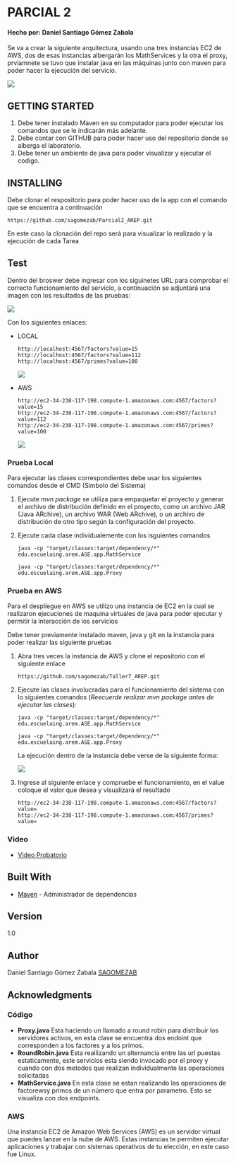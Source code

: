# PARCIAL 2
#### Hecho por: Daniel Santiago Gómez Zabala

Se va a crear la siguiente arquitectura, usando una tres instancias EC2 de AWS, dos de esas instancias albergarán los MathServices y la otra el proxy, prviamnete se tuvo que instalar java en las máquinas junto con maven para poder hacer la ejecución del servicio.

![](img/arquitetcura.png)
## GETTING STARTED

1. Debe tener instalado Maven en su computador para poder ejecutar los comandos que se le indicarán más adelante.
2. Debe contar con GITHUB para poder hacer uso del repositorio donde se alberga el laboratorio.
3. Debe tener un ambiente de java para poder visualizar y ejecutar el codigo.

## INSTALLING

Debe clonar el respositorio para poder hacer uso de la app con el comando que se encuentra a continuación

```
https://github.com/sagomezab/Parcial2_AREP.git
```

En este caso la clonación del repo será para visualizar lo realizado y la ejecución de cada Tarea

## Test

Dentro del broswer debe ingresar con los siguinetes URL para comprobar el correcto funcionamiento del servicio, a continuación se adjuntará una imagen con los resultados de las pruebas:

![](img/resultados.png)

Con los siguientes enlaces:

* LOCAL

    ```
    http://localhost:4567/factors?value=15
    http://localhost:4567/factors?value=112
    http://localhost:4567/primes?value=100
    ```

    ![](img/pruebaLOCAL.png)

* AWS

    ```
    http://ec2-34-238-117-198.compute-1.amazonaws.com:4567/factors?value=15
    http://ec2-34-238-117-198.compute-1.amazonaws.com:4567/factors?value=112
    http://ec2-34-238-117-198.compute-1.amazonaws.com:4567/primes?value=100
    ```

    ![](img/pruebaAWS.png)


### Prueba Local

Para ejecutar las clases correspondientes debe usar los siguientes comandos desde el CMD (Simbolo del Sistema)

1. Ejecute *mvn package* se utiliza para empaquetar el proyecto y generar el archivo de distribución definido en el proyecto, como un archivo JAR (Java ARchive), un archivo WAR (Web ARchive), o un archivo de distribución de otro tipo según la configuración del proyecto.

2. Ejecute cada clase individualemente con los isguientes comandos

    ```
    java -cp "target/classes:target/dependency/*" edu.escuelaing.arem.ASE.app.MathService

    java -cp "target/classes:target/dependency/*" edu.escuelaing.arem.ASE.app.Proxy
    ```


### Prueba en AWS

Para el despliegue en AWS se utilizo una instancia de EC2 en la cual se realizaron ejecuciones de maquina virtuales de java para poder ejecutar y permitir la interacción de los servicios

Debe tener previamente instalado maven, java y git en la instancia para poder realizar las siguiente pruebas

1. Abra tres veces la instancia de AWS y clone el repositorio con el siguiente enlace

    ```
    https://github.com/sagomezab/Taller7_AREP.git
    ```

2. Ejecute las clases involucradas para el funcionamiento del sistema con lo siguientes comandos (*Reecuerde realizar mvn package antes de ejecutar las clases*):

    ```
    java -cp "target/classes:target/dependency/*" edu.escuelaing.arem.ASE.app.MathService

    java -cp "target/classes:target/dependency/*" edu.escuelaing.arem.ASE.app.Proxy
    ```

    La ejecución dentro de la instancia debe verse de la siguiente forma:

    ![](img/pruebaAWS.png)

3. Ingrese al siguiente enlace y compruebe el funcionamiento, en el value coloque el valor que desea y visualizará el resultado

    ```
    http://ec2-34-238-117-198.compute-1.amazonaws.com:4567/factors?value=
    http://ec2-34-238-117-198.compute-1.amazonaws.com:4567/primes?value=
    ```

### Video

* [Video Probatorio](https://youtu.be/4HkpLBX3y94)

## Built With

* [Maven](https://maven.apache.org/) - Administrador de dependencias

## Version

1.0
## Author

Daniel Santiago Gómez Zabala [SAGOMEZAB](https://github.com/sagomezab)

## Acknowledgments

### Código
* **Proxy.java** Esta haciendo un llamado a round robin para distribuir los servidores activos, en esta clase se encuentra dos endoint que corresponden a los factores y a los primos.
* **RoundRobin.java** Esta reailizando un alternancia entre las url puestas estaticamente, este servicios esta siendo invocado por el proxy y cuando con dos metodos que realizan individualmente las operaciones solicitadas
* **MathService.java** En esta clase se estan realizando las operaciones de factorewsy primos de un número que entra por parametro. Esto se visualiza con dos endpoints.

### AWS
Una instancia EC2 de Amazon Web Services (AWS) es un servidor virtual que puedes lanzar en la nube de AWS. Estas instancias te permiten ejecutar aplicaciones y trabajar con sistemas operativos de tu elección, en este caso fue Linux.